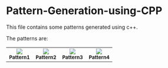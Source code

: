 # Pattern-Generation-using-CPP
This file contains some patterns generated using c++.

The patterns are:

<table>
    <tbody>
        <tr>
            <td align = "center">
                <img src = "https://static.takeuforward.org/wp/uploads/2022/08/P1.png">
                <br>
                <sub><b>Pattern1</b></sub>
            </td>
            <td align = "center">
                <img src = "https://static.takeuforward.org/wp/uploads/2022/08/P2.png">
                <br>
                <sub><b>Pattern2</b></sub>
            </td>
            <td align = "center">
                <img src = "https://static.takeuforward.org/wp/uploads/2022/08/P3.png">
                <br>
                <sub><b>Pattern3</b></sub>
            </td>
            <td align = "center">
                <img src = "https://static.takeuforward.org/wp/uploads/2022/08/P4.png">
                <br>
                <sub><b>Pattern4</b></sub>
            </td>
        </tr>
    </tbody>
</table>